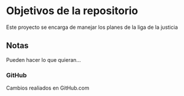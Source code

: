 # Objetivos de la repositorio

Este proyecto se encarga de manejar los planes de la liga de la justicia


## Notas
Pueden hacer lo que quieran...

### GitHub
Cambios realiados en GitHub.com
